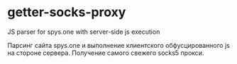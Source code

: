 # getter-socks-proxy
JS parser for spys.one with server-side js execution

Парсинг сайта spys.one и выполнение клиентского обфусцированного js на стороне сервера. Получение самого свежего socks5 прокси.
